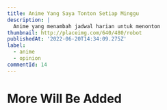 ```yaml
---
title: Anime Yang Saya Tonton Setiap Minggu
description: |
  Anime yang menambah jadwal harian untuk menonton
thumbnail: http://placeimg.com/640/480/robot
publishedAt: '2022-06-20T14:34:09.275Z'
label:
  - anime
  - opinion
commentId: 14
---
```


# More Will Be Added
